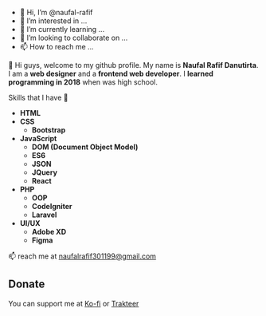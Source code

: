 - 👋 Hi, I’m @naufal-rafif
- 👀 I’m interested in ...
- 🌱 I’m currently learning ...
- 💞️ I’m looking to collaborate on ...
- 📫 How to reach me ...

👋 Hi guys, welcome to my github profile. My name is **Naufal Rafif Danutirta**. I am a **web designer** and a **frontend web developer**.  I **learned programming in 2018** when was high school.

 Skills that I have 👀

 * **HTML**
 * **CSS**
   * **Bootstrap**
 * **JavaScript**
   * **DOM (Document Object Model)**
   * **ES6**
   * **JSON**
   * **JQuery**
   * **React**
 * **PHP**
   * **OOP**
   * **CodeIgniter**
   * **Laravel**
 * **UI/UX**
   * **Adobe XD**
   * **Figma**
   
 📫 reach me at <a href="mailto:email@example.com">naufalrafif301199@gmail.com</a>
 
  ## Donate
 You can support me at [Ko-fi](https://paypal.com/naufalrafif11) or [Trakteer](https://trakteer.id/naufalrafif)
